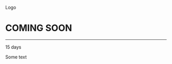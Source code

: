 <div class="bgimg">
  <div class="topleft">
    <p>Logo</p>
  </div>
  <div class="middle">
    <h1>COMING SOON</h1>
    <hr>
    <p>15 days</p>
  </div>
  <div class="bottomleft">
    <p>Some text</p>
  </div>
</div>
